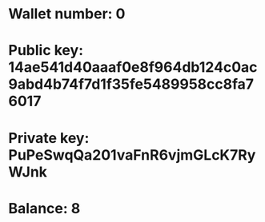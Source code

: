 # Wallet number: 0
# Public key: 14ae541d40aaaf0e8f964db124c0ac9abd4b74f7d1f35fe5489958cc8fa76017
# Private key: PuPeSwqQa201vaFnR6vjmGLcK7RyWJnk
# Balance: 8
